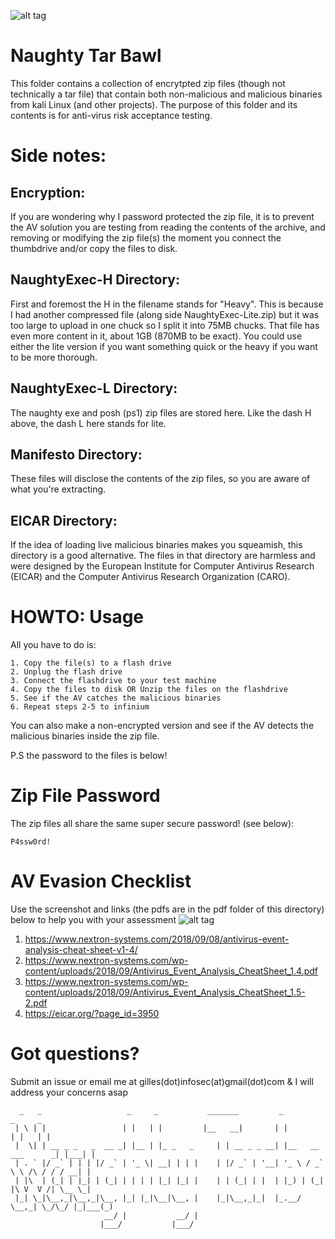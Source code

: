 ![alt tag](https://cdn-images-1.medium.com/max/1200/1*zHmD0vnFF9phLu2LIlJJpQ.png)

# Naughty Tar Bawl
This folder contains a collection of encrytpted zip files (though not technically a tar file) that contain both non-malicious and malicious binaries from kali Linux (and other projects). The purpose of this folder and its contents is for anti-virus risk acceptance testing. 

# Side notes: 
## Encryption:
If you are wondering why I password protected the zip file, it is to prevent the AV solution you are testing from reading the contents of the archive, and removing or modifying the zip file(s) the moment you connect the thumbdrive and/or copy the files to disk.

## NaughtyExec-H Directory:
First and foremost the H in the filename stands for "Heavy". This is because I had another compressed file (along side NaughtyExec-Lite.zip) but it was too large to upload in one chuck so I split it into 75MB chucks. That file has even more content in it, about 1GB (870MB to be exact). You could use either the lite version if you want something quick or the heavy if you want to be more thorough.

## NaughtyExec-L Directory:
The naughty exe and posh (ps1) zip files are stored here. Like the dash H above, the dash L here stands for lite.

## Manifesto Directory:
These files will disclose the contents of the zip files, so you are aware of what you're extracting. 

## EICAR Directory:
If the idea of loading live malicious binaries makes you squeamish, this directory is a good alternative. The files in that directory are harmless and were designed by the European Institute for Computer Antivirus Research (EICAR) and the Computer Antivirus Research Organization (CARO).

# HOWTO: Usage
All you have to do is:
```
1. Copy the file(s) to a flash drive 
2. Unplug the flash drive 
3. Connect the flashdrive to your test machine 
4. Copy the files to disk OR Unzip the files on the flashdrive 
5. See if the AV catches the malicious binaries
6. Repeat steps 2-5 to infinium
```
You can also make a non-encrypted version and see if the AV detects the malicious binaries inside the zip file.

P.S the password to the files is below!

# Zip File Password
The zip files all share the same super secure password! (see below):
```
P4ssw0rd!
```

# AV Evasion Checklist
Use the screenshot and links (the pdfs are in the pdf folder of this directory) below to help you with your assessment
![alt tag](https://www.nextron-systems.com/wp-content/uploads/2018/06/Screen-Shot-2018-05-12-at-11.55.11.png)
1. https://www.nextron-systems.com/2018/09/08/antivirus-event-analysis-cheat-sheet-v1-4/
2. https://www.nextron-systems.com/wp-content/uploads/2018/09/Antivirus_Event_Analysis_CheatSheet_1.4.pdf
3. https://www.nextron-systems.com/wp-content/uploads/2018/09/Antivirus_Event_Analysis_CheatSheet_1.5-2.pdf
4. https://eicar.org/?page_id=3950

# Got questions?
Submit an issue or email me at gilles(dot)infosec(at)gmail(dot)com & I will address your concerns asap

```
  _   _                   _     _           _______         _                    _     _ 
 | \ | |                 | |   | |         |__   __|       | |                  | |   | |
 |  \| | __ _ _   _  __ _| |__ | |_ _   _     | | __ _ _ __| |__   __ ___      _| |___| |
 | . ` |/ _` | | | |/ _` | '_ \| __| | | |    | |/ _` | '__| '_ \ / _` \ \ /\ / / / __| |
 | |\  | (_| | |_| | (_| | | | | |_| |_| |    | | (_| | |  | |_) | (_| |\ V  V /| \__ \_|
 |_| \_|\__,_|\__,_|\__, |_| |_|\__|\__, |    |_|\__,_|_|  |_.__/ \__,_| \_/\_/ |_|___(_)
                     __/ |           __/ |                                               
                    |___/           |___/                                                
```